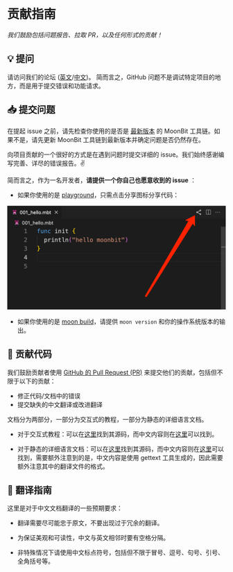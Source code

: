 # 贡献指南

_我们鼓励包括问题报告、拉取 PR，以及任何形式的贡献！_

## :bulb: 提问

请访问我们的论坛 ([英文](https://discuss.moonbitlang.com/)/[中文](https://taolun.moonbitlang.com/))。
简而言之，GitHub 问题不是调试特定项目的地方，而是用于提交错误和功能请求。

## :inbox_tray: 提交问题

在提起 issue 之前，请先检查你使用的是否是 [最新版本](https://www.moonbitlang.com/download/) 的 MoonBit 工具链。如果不是，请先更新 MoonBit 工具链到最新版本并确定问题是否仍然存在。

向项目贡献的一个很好的方式是在遇到问题时提交详细的 issue。我们始终感谢编写完善、详尽的错误报告。:v:

简而言之，作为一名开发者，**请提供一个你自己也愿意收到的 issue** ：

- 如果你使用的是 [playground](https://try.moonbitlang.com/)，只需点击分享图标分享代码：

<img width="600" src="imgs/share_moonbit.png">

- 如果你使用的是 [moon build](https://www.moonbitlang.com/docs/build-system-tutorial/)，请提供 `moon version` 和你的操作系统版本的输出。

## :hammer: 贡献代码

我们鼓励贡献者使用 [GitHub 的 Pull Request (PR)](https://docs.github.com/en/pull-requests/collaborating-with-pull-requests/proposing-changes-to-your-work-with-pull-requests/about-pull-requests) 来提交他们的贡献，包括但不限于以下的贡献：
- 修正代码/文档中的错误
- 提交缺失的中文翻译或改进翻译

文档分为两部分，一部分为交互式的教程，一部分为静态的详细语言文档。

- 对于交互式教程：可以在[这里](https://github.com/moonbitlang/moonbit-docs/tree/main/moonbit-tour/tour)找到其源码，而中文内容则在[这里](https://github.com/moonbitlang/moonbit-docs/tree/main/moonbit-tour/tour/zh)可以找到。

- 对于静态的详细语言文档：可以在[这里](https://github.com/moonbitlang/moonbit-docs/tree/main/next)找到其源码，而中文内容则在[这里](https://github.com/moonbitlang/moonbit-docs/tree/main/next/locales/zh_CN/LC_MESSAGES)可以找到，需要额外注意到的是，中文内容是使用 gettext 工具生成的，因此需要额外注意其中的翻译文件的格式。

## :scroll: 翻译指南

这里是对于中文文档翻译的一些预期要求：

- 翻译需要尽可能忠于原文，不要出现过于冗余的翻译。

- 为保证美观和可读性，中文与英文相邻时要有空格分隔。

- 非特殊情况下请使用中文标点符号，包括但不限于冒号、逗号、句号、引号、全角括号等。

